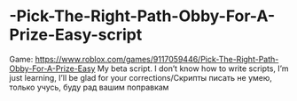 # -Pick-The-Right-Path-Obby-For-A-Prize-Easy-script
Game: https://www.roblox.com/games/9117059446/Pick-The-Right-Path-Obby-For-A-Prize-Easy My beta script. I don’t know how to write scripts, I’m just learning, I’ll be glad for your corrections/Скрипты писать не умею, только учусь, буду рад вашим поправкам
